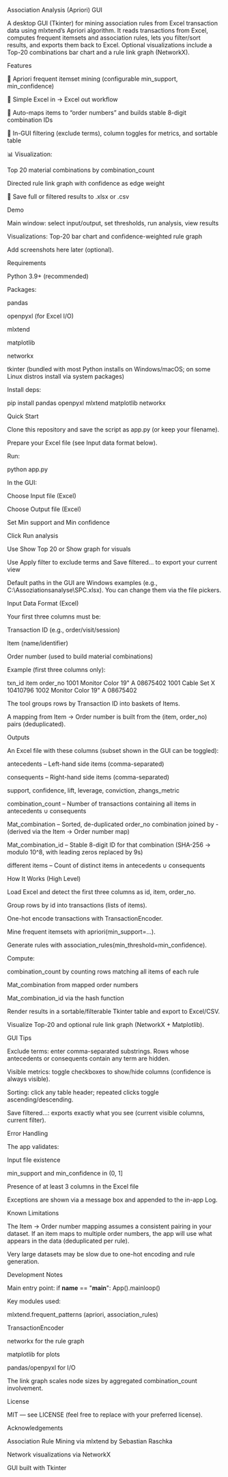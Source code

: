 Association Analysis (Apriori) GUI

A desktop GUI (Tkinter) for mining association rules from Excel transaction data using mlxtend’s Apriori algorithm.
It reads transactions from Excel, computes frequent itemsets and association rules, lets you filter/sort results, and exports them back to Excel. Optional visualizations include a Top-20 combinations bar chart and a rule link graph (NetworkX).

Features

🧮 Apriori frequent itemset mining (configurable min_support, min_confidence)

📁 Simple Excel in → Excel out workflow

🧷 Auto-maps items to “order numbers” and builds stable 8-digit combination IDs

🔎 In-GUI filtering (exclude terms), column toggles for metrics, and sortable table

📊 Visualization:

Top 20 material combinations by combination_count

Directed rule link graph with confidence as edge weight

💾 Save full or filtered results to .xlsx or .csv

Demo

Main window: select input/output, set thresholds, run analysis, view results

Visualizations: Top-20 bar chart and confidence-weighted rule graph

Add screenshots here later (optional).

Requirements

Python 3.9+ (recommended)

Packages:

pandas

openpyxl (for Excel I/O)

mlxtend

matplotlib

networkx

tkinter (bundled with most Python installs on Windows/macOS; on some Linux distros install via system packages)

Install deps:

pip install pandas openpyxl mlxtend matplotlib networkx

Quick Start

Clone this repository and save the script as app.py (or keep your filename).

Prepare your Excel file (see Input data format below).

Run:

python app.py


In the GUI:

Choose Input file (Excel)

Choose Output file (Excel)

Set Min support and Min confidence

Click Run analysis

Use Show Top 20 or Show graph for visuals

Use Apply filter to exclude terms and Save filtered… to export your current view

Default paths in the GUI are Windows examples (e.g., C:\Assoziationsanalyse\SPC.xlsx). You can change them via the file pickers.

Input Data Format (Excel)

Your first three columns must be:

Transaction ID (e.g., order/visit/session)

Item (name/identifier)

Order number (used to build material combinations)

Example (first three columns only):

txn_id	item	order_no
1001	Monitor Color 19" A	08675402
1001	Cable Set X	10410796
1002	Monitor Color 19" A	08675402

The tool groups rows by Transaction ID into baskets of Items.

A mapping from Item → Order number is built from the (item, order_no) pairs (deduplicated).

Outputs

An Excel file with these columns (subset shown in the GUI can be toggled):

antecedents – Left-hand side items (comma-separated)

consequents – Right-hand side items (comma-separated)

support, confidence, lift, leverage, conviction, zhangs_metric

combination_count – Number of transactions containing all items in antecedents ∪ consequents

Mat_combination – Sorted, de-duplicated order_no combination joined by -
(derived via the Item → Order number map)

Mat_combination_id – Stable 8-digit ID for that combination (SHA-256 → modulo 10^8, with leading zeros replaced by 9s)

different items – Count of distinct items in antecedents ∪ consequents

How It Works (High Level)

Load Excel and detect the first three columns as id, item, order_no.

Group rows by id into transactions (lists of items).

One-hot encode transactions with TransactionEncoder.

Mine frequent itemsets with apriori(min_support=…).

Generate rules with association_rules(min_threshold=min_confidence).

Compute:

combination_count by counting rows matching all items of each rule

Mat_combination from mapped order numbers

Mat_combination_id via the hash function

Render results in a sortable/filterable Tkinter table and export to Excel/CSV.

Visualize Top-20 and optional rule link graph (NetworkX + Matplotlib).

GUI Tips

Exclude terms: enter comma-separated substrings. Rows whose antecedents or consequents contain any term are hidden.

Visible metrics: toggle checkboxes to show/hide columns (confidence is always visible).

Sorting: click any table header; repeated clicks toggle ascending/descending.

Save filtered…: exports exactly what you see (current visible columns, current filter).

Error Handling

The app validates:

Input file existence

min_support and min_confidence in (0, 1]

Presence of at least 3 columns in the Excel file

Exceptions are shown via a message box and appended to the in-app Log.

Known Limitations

The Item → Order number mapping assumes a consistent pairing in your dataset. If an item maps to multiple order numbers, the app will use what appears in the data (deduplicated per rule).

Very large datasets may be slow due to one-hot encoding and rule generation.

Development Notes

Main entry point: if __name__ == "__main__": App().mainloop()

Key modules used:

mlxtend.frequent_patterns (apriori, association_rules)

TransactionEncoder

networkx for the rule graph

matplotlib for plots

pandas/openpyxl for I/O

The link graph scales node sizes by aggregated combination_count involvement.

License

MIT — see LICENSE (feel free to replace with your preferred license).

Acknowledgements

Association Rule Mining via mlxtend
 by Sebastian Raschka

Network visualizations via NetworkX

GUI built with Tkinter
